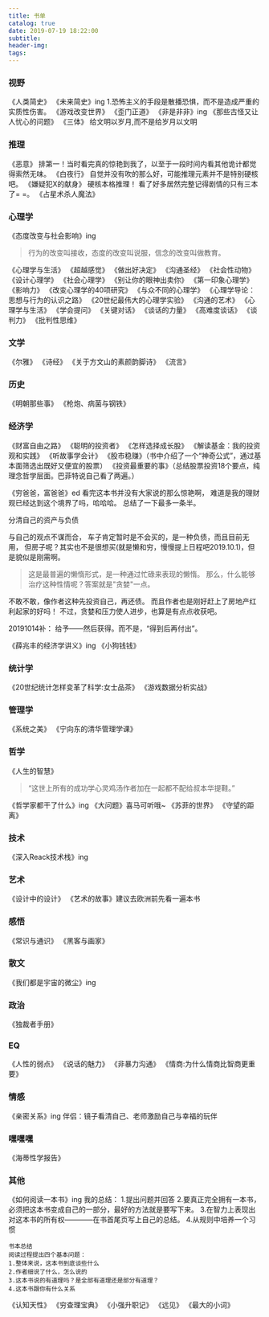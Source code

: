 ```yaml
---
title: 书单
catalog: true
date: 2019-07-19 18:22:00
subtitle:
header-img:
tags:
---
```


### 视野
《人类简史》
《未来简史》ing
    1.恐怖主义的手段是散播恐惧，而不是造成严重的实质性伤害。
《游戏改变世界》
《歪门正道》
《非是非非》ing
《那些古怪又让人忧心的问题》
《三体》
给文明以岁月,而不是给岁月以文明

### 推理
《恶意》
排第一！当时看完真的惊艳到我了，以至于一段时间内看其他诡计都觉得索然无味。
《白夜行》
自觉并没有吹的那么好，可能推理元素并不是特别硬核吧。
《嫌疑犯X的献身》
硬核本格推理！
看了好多居然完整记得剧情的只有三本了= =。
《占星术杀人魔法》

### 心理学
《态度改变与社会影响》ing
>行为的改变叫接收，态度的改变叫说服，信念的改变叫做教育。

《心理学与生活》
《超越感觉》
《做出好决定》
《沟通圣经》
《社会性动物》
《设计心理学》
《社会心理学》
《别让你的眼神出卖你》
《第一印象心理学》
《影响力》
《改变心理学的40项研究》
《与众不同的心理学》
《心理学导论：思想与行为的认识之路》
《20世纪最伟大的心理学实验》
《沟通的艺术》
《心理学与生活》
《学会提问》
《关键对话》
《谈话的力量》
《高难度谈话》
《谈判力》
《批判性思维》

### 文学
《尔雅》
《诗经》
《关于方文山的素颜韵脚诗》
《流言》

### 历史
《明朝那些事》
《枪炮、病菌与钢铁》

### 经济学
《财富自由之路》
《聪明的投资者》
《怎样选择成长股》
《解读基金：我的投资观和实践》
《听故事学会计》
《股市稳赚》（书中介绍了一个“神奇公式”，通过基本面筛选出既好又便宜的股票）
《投资最重要的事》（总结股票投资18个要点，纯理念哲学层面。巴菲特说自己看了两遍。）

《穷爸爸，富爸爸》ed
看完这本书并没有大家说的那么惊艳啊，
难道是我的理财观已经达到这个境界了吗，哈哈哈。
总结了一下最多一条半。

分清自己的资产与负债

与自己的观点不谋而合，
车子肯定暂时是不会买的，是一种负债，而且目前无用，
但房子呢？其实也不是很想买(就是懒和穷，慢慢提上日程吧2019.10.1)，但是貌似是刚需啊。

>这是最普遍的懒惰形式，是一种通过忙碌来表现的懒惰。
>那么，什么能够治疗这种性情呢？答案就是"贪婪"一点。

不敢不敢，像作者这种先投资自己，再还债。
而且作者也是刚好赶上了房地产红利起家的好吗！
不过，贪婪和压力使人进步，也算是有点点收获吧。

20191014补：
给予——然后获得。而不是，“得到后再付出”。

《薛兆丰的经济学讲义》ing
《小狗钱钱》
<span style="display:none">
    《股市真规则》
    《巴菲特的护城河》（分成四种类型进行系统性阐述。最好和上一本结合起来读。）
</span>

### 统计学
《20世纪统计怎样变革了科学:女士品茶》
《游戏数据分析实战》

### 管理学
《系统之美》
《宁向东的清华管理学课》

### 哲学
《人生的智慧》
>“这世上所有的成功学心灵鸡汤作者加在一起都不配给叔本华提鞋。”

《哲学家都干了什么》ing
《大问题》喜马可听哦~
《苏菲的世界》
《守望的距离》

### 技术
《深入Reack技术栈》ing

### 艺术
《设计中的设计》
《艺术的故事》建议去欧洲前先看一遍本书

### 感悟
《常识与通识》
《黑客与画家》

### 散文
《我们都是宇宙的微尘》ing

### 政治
《独裁者手册》

### EQ
《人性的弱点》
《说话的魅力》
《非暴力沟通》
《情商:为什么情商比智商更重要》

### 情感
《亲密关系》ing
伴侣：镜子看清自己、老师激励自己与幸福的玩伴
<span style="display:none">
    '我们在寻觅的，是一个能够让我们觉得自己很特别，同时又能弥补我们不足之处的女孩'，女孩是否也一样呢？

</span>


### 嘿嘿嘿
《海蒂性学报告》

### 其他
《如何阅读一本书》ing
    我的总结：
    1.提出问题并回答
    2.要真正完全拥有一本书，必须把这本书变成自己的一部分，最好的方法就是要写下来。
    3.在智力上表现出对这本书的所有权————在书首尾页写上自己的总结。
    4.从规则中培养一个习惯

    书本总结
    阅读过程提出四个基本问题：
    1.整体来说，这本书到底谈些什么
    2.作者细说了什么，怎么说的
    3.这本书说的有道理吗？是全部有道理还是部分有道理？
    4.这本书跟你有什么关系

《认知天性》
《穷查理宝典》
《小强升职记》
《远见》
《最大的小词》

